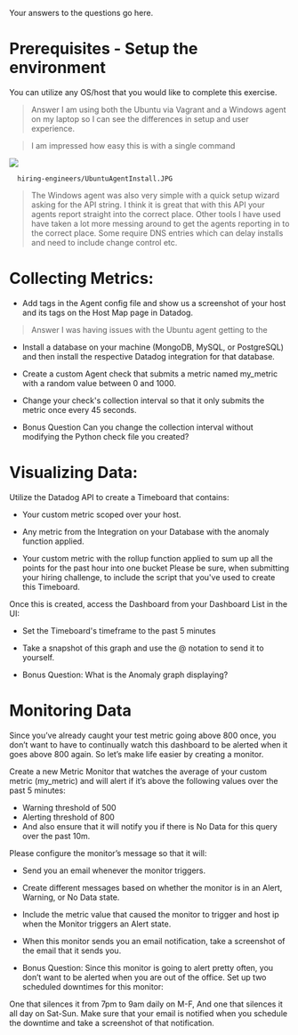 Your answers to the questions go here.
# Prerequisites - Setup the environment
You can utilize any OS/host that you would like to complete this exercise. 
>Answer I am using both the Ubuntu via Vagrant and a Windows agent on my laptop so I can see the differences in setup and user experience.

>I am impressed how easy this is with a single command 

<img src="hiring-engineers/UbuntuAgentInstall.JPG">

      hiring-engineers/UbuntuAgentInstall.JPG
    
  
>The Windows agent was also very simple with a quick setup wizard asking for the API string. I think it is great that with this API your agents report straight into the correct place. Other tools I have used have taken a lot more messing around to get the agents reporting in to the correct place. Some require DNS entries which can delay installs and need to include change control etc.

# Collecting Metrics:
* Add tags in the Agent config file and show us a screenshot of your host and its tags on the Host Map page in Datadog.
>Answer I was having issues with the Ubuntu agent getting to the 

* Install a database on your machine (MongoDB, MySQL, or PostgreSQL) and then install the respective Datadog integration for that database.

* Create a custom Agent check that submits a metric named my_metric with a random value between 0 and 1000.

* Change your check's collection interval so that it only submits the metric once every 45 seconds.

* Bonus Question Can you change the collection interval without modifying the Python check file you created?


# Visualizing Data:
Utilize the Datadog API to create a Timeboard that contains:

* Your custom metric scoped over your host.

* Any metric from the Integration on your Database with the anomaly function applied.

* Your custom metric with the rollup function applied to sum up all the points for the past hour into one bucket
Please be sure, when submitting your hiring challenge, to include the script that you've used to create this Timeboard.

Once this is created, access the Dashboard from your Dashboard List in the UI:

* Set the Timeboard's timeframe to the past 5 minutes

* Take a snapshot of this graph and use the @ notation to send it to yourself.

* Bonus Question: What is the Anomaly graph displaying?

# Monitoring Data
Since you’ve already caught your test metric going above 800 once, you don’t want to have to continually watch this dashboard to be alerted when it goes above 800 again. So let’s make life easier by creating a monitor.

Create a new Metric Monitor that watches the average of your custom metric (my_metric) and will alert if it’s above the following values over the past 5 minutes:

* Warning threshold of 500
* Alerting threshold of 800
* And also ensure that it will notify you if there is No Data for this query over the past 10m.

Please configure the monitor’s message so that it will:

* Send you an email whenever the monitor triggers.

* Create different messages based on whether the monitor is in an Alert, Warning, or No Data state.

* Include the metric value that caused the monitor to trigger and host ip when the Monitor triggers an Alert state.

* When this monitor sends you an email notification, take a screenshot of the email that it sends you.

* Bonus Question: Since this monitor is going to alert pretty often, you don’t want to be alerted when you are out of the office. Set up   two scheduled downtimes for this monitor:

 One that silences it from 7pm to 9am daily on M-F,
 And one that silences it all day on Sat-Sun.
 Make sure that your email is notified when you schedule the downtime and take a screenshot of that notification.


